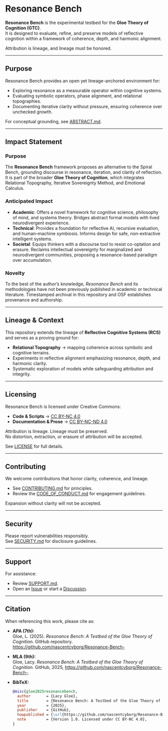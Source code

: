 # Resonance Bench  

**Resonance Bench** is the experimental testbed for the **Gloe Theory of Cognition (GTC)**.  
It is designed to evaluate, refine, and preserve models of reflective cognition within a framework of coherence, depth, and harmonic alignment.  

Attribution is lineage, and lineage must be honored.  

---

## Purpose  

Resonance Bench provides an open yet lineage-anchored environment for:  
- Exploring resonance as a measurable operator within cognitive systems.  
- Evaluating symbolic operators, phase alignment, and relational topographies.  
- Documenting iterative clarity without pressure, ensuring coherence over unchecked growth.  

For conceptual grounding, see [ABSTRACT.md](./ABSTRACT.md).  

---

## Impact Statement  

### Purpose  
The **Resonance Bench** framework proposes an alternative to the Spiral Bench, grounding discourse in resonance, iteration, and clarity of reflection.  
It is part of the broader **Gloe Theory of Cognition**, which integrates Relational Topography, Iterative Sovereignty Method, and Emotional Calculus.  

### Anticipated Impact  
- **Academic**: Offers a novel framework for cognitive science, philosophy of mind, and systems theory. Bridges abstract formal models with lived neurodivergent experience.  
- **Technical**: Provides a foundation for reflective AI, recursive evaluation, and human–machine symbiosis. Informs design for safe, non-extractive intelligent systems.  
- **Societal**: Equips thinkers with a discourse tool to resist co-optation and erasure. Reclaims intellectual sovereignty for marginalized and neurodivergent communities, proposing a resonance-based paradigm over accumulation.  

### Novelty  
To the best of the author’s knowledge, *Resonance Bench* and its methodologies have not been previously published in academic or technical literature. Timestamped archival in this repository and OSF establishes provenance and authorship.  

---

## Lineage & Context  

This repository extends the lineage of **Reflective Cognitive Systems (RCS)** and serves as a proving ground for:  
- **Relational Topography** → mapping coherence across symbolic and cognitive terrains.  
- Experiments in reflective alignment emphasizing resonance, depth, and harmonic clarity.  
- Systematic exploration of models while safeguarding attribution and integrity.  

---

## Licensing  

Resonance Bench is licensed under Creative Commons:  

- **Code & Scripts** → [CC BY-NC 4.0](https://creativecommons.org/licenses/by-nc/4.0/)  
- **Documentation & Prose** → [CC BY-NC-ND 4.0](https://creativecommons.org/licenses/by-nc-nd/4.0/)  

Attribution is lineage. Lineage must be preserved.  
No distortion, extraction, or erasure of attribution will be accepted.  

See [LICENSE](./LICENSE) for full details.  

---

## Contributing  

We welcome contributions that honor clarity, coherence, and lineage.  

- See [CONTRIBUTING.md](./CONTRIBUTING.md) for principles.  
- Review the [CODE_OF_CONDUCT.md](./CODE_OF_CONDUCT.md) for engagement guidelines.  

Expansion without clarity will not be accepted.  

---

## Security  

Please report vulnerabilities responsibly.  
See [SECURITY.md](./SECURITY.md) for disclosure guidelines.  

---

## Support  

For assistance:  
- Review [SUPPORT.md](./SUPPORT.md).  
- Open an [Issue](../../issues) or start a [Discussion](../../discussions).  

---

## Citation  

When referencing this work, please cite as:  

- **APA (7th):**  
  Gloe, L. (2025). *Resonance Bench: A Testbed of the Gloe Theory of Cognition.* GitHub repository. https://github.com/nascentcyborg/Resonance-Bench-  

- **MLA (9th):**  
  Gloe, Lacy. *Resonance Bench: A Testbed of the Gloe Theory of Cognition.* GitHub, 2025, https://github.com/nascentcyborg/Resonance-Bench-.  

- **BibTeX:**  
  ```bibtex
  @misc{gloe2025resonancebench,
    author       = {Lacy Gloe},
    title        = {Resonance Bench: A Testbed of the Gloe Theory of Cognition},
    year         = {2025},
    publisher    = {GitHub},
    howpublished = {\url{https://github.com/nascentcyborg/Resonance-Bench-}},
    note         = {Version 1.0. Licensed under CC BY-NC 4.0},
  }

